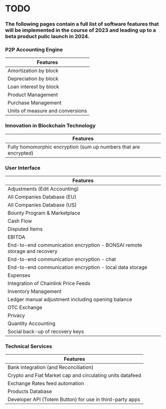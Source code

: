 

# TODO

### The following pages contain a full list of software features that will be implemented in the course of 2023 and leading up to a beta product pulic launch in 2024.

### P2P Accounting Engine

| Features                                                           |
|--------------------------------------------------------------------|
| Amortization by block                                              |
| Depreciation by block                                              |
| Loan interest by block                                             |
| Product Management                                                 |
| Purchase Management                                                |
| Units of measure and conversions                                   |

### Innovation in Blockchain Technology

| Features                                                           |
|--------------------------------------------------------------------|
| Fully homomorphic encryption (sum up numbers that are encrypted)   |

### User Interface

| Features                                                                 |
|------------------------------------------------------------------------- |
| Adjustments (Edit Accounting)                                            |
| All Companies Database (EU)                                              |
| All Companies Database (US)                                              |
| Bounty Program & Marketplace                                             |
| Cash Flow                                                                |
| Disputed Items                                                           |
| EBITDA                                                                   |
| End-to-end communication encryption - BONSAI remote storage and recovery |
| End-to-end communication encryption - chat                               |
| End-to-end communication encryption - local data storage                 |
| Expenses                                                                 |
| Integration of Chainlink Price Feeds                                     |
| Inventory Management                                                     |
| Ledger manual adjustment including opening balance                       |
| OTC Exchange                                                             |
| Privacy                                                                  |
| Quantity Accounting                                                      |
| Social back-up of recovery keys                                          |

### Technical Services

| Features                                                  |
|-----------------------------------------------------------|
| Bank integration (and Reconciliation)                     |
| Crypto and Fiat Market cap and circulating units datafeed |
| Exchange Rates feed automation                            |
| Products Database                                         |
| Developer API (Totem Button) for use in third-party apps  |